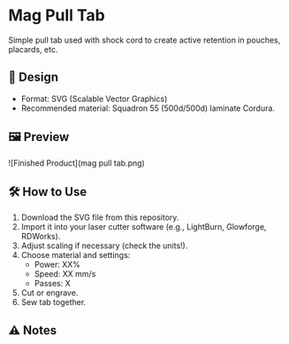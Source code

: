 # Mag Pull Tab

Simple pull tab used with shock cord to create active retention in pouches, placards, etc.

## 📐 Design
- Format: SVG (Scalable Vector Graphics)
- Recommended material: Squadron 55 (500d/500d) laminate Cordura.

## 🖼 Preview
![Finished Product](mag pull tab.png)  


## 🛠 How to Use
1. Download the SVG file from this repository.  
2. Import it into your laser cutter software (e.g., LightBurn, Glowforge, RDWorks).  
3. Adjust scaling if necessary (check the units!).  
4. Choose material and settings:  
   - Power: XX%  
   - Speed: XX mm/s  
   - Passes: X  
5. Cut or engrave.
6. Sew tab together.

## ⚠️ Notes
